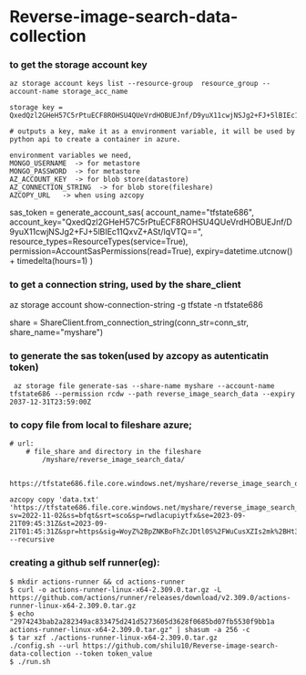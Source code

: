 # Reverse-image-search-data-collection


### to get the storage account key

	az storage account keys list --resource-group  resource_group --account-name storage_acc_name

	storage key = QxedQzl2GHeH57C5rPtuECF8ROHSU4QUeVrdHOBUEJnf/D9yuX11cwjNSJg2+FJ+5lBIEc11QxvZ+ASt/IqVTQ==

	# outputs a key, make it as a environment variable, it will be used by python api to create a container in azure.

	environment variables we need,
	MONGO_USERNAME  -> for metastore
	MONGO_PASSWORD  -> for metastore
	AZ_ACCOUNT_KEY  -> for blob store(datastore)
	AZ_CONNECTION_STRING  -> for blob store(fileshare)
	AZCOPY_URL   -> when using azcopy


sas_token = generate_account_sas(
    account_name="tfstate686",
    account_key="QxedQzl2GHeH57C5rPtuECF8ROHSU4QUeVrdHOBUEJnf/D9yuX11cwjNSJg2+FJ+5lBIEc11QxvZ+ASt/IqVTQ==",
    resource_types=ResourceTypes(service=True),
    permission=AccountSasPermissions(read=True),
    expiry=datetime.utcnow() + timedelta(hours=1)
)


### to get a connection string, used by the share_client
az storage account show-connection-string -g tfstate -n tfstate686

share = ShareClient.from_connection_string(conn_str=conn_str, share_name="myshare")


### to generate the sas token(used by azcopy as autenticatin token)
	 az storage file generate-sas --share-name myshare --account-name tfstate686 --permission rcdw --path reverse_image_search_data --expiry 2037-12-31T23:59:00Z


### to copy file from local to fileshare azure;
	# url:
		# file_share and directory in the fileshare 
			/myshare/reverse_image_search_data/
			
		https://tfstate686.file.core.windows.net/myshare/reverse_image_search_data/

	azcopy copy 'data.txt' 'https://tfstate686.file.core.windows.net/myshare/reverse_image_search_data/?sv=2022-11-02&ss=bfqt&srt=sco&sp=rwdlacupiytfx&se=2023-09-21T09:45:31Z&st=2023-09-21T01:45:31Z&spr=https&sig=WoyZ%2BpZNKBoFhZcJDtl0S%2FWuCusXZIs2mk%2BHt3FfqpA%3D' --recursive


### creating a github self runner(eg):
	$ mkdir actions-runner && cd actions-runner
	$ curl -o actions-runner-linux-x64-2.309.0.tar.gz -L https://github.com/actions/runner/releases/download/v2.309.0/actions-runner-linux-x64-2.309.0.tar.gz
	$ echo "2974243bab2a282349ac833475d241d5273605d3628f0685bd07fb5530f9bb1a  actions-runner-linux-x64-2.309.0.tar.gz" | shasum -a 256 -c
	$ tar xzf ./actions-runner-linux-x64-2.309.0.tar.gz
	./config.sh --url https://github.com/shilu10/Reverse-image-search-data-collection --token token_value
	$ ./run.sh
